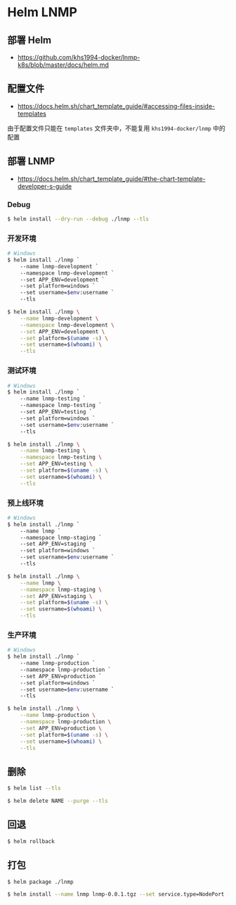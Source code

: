 # Helm LNMP

## 部署 Helm

* https://github.com/khs1994-docker/lnmp-k8s/blob/master/docs/helm.md

## 配置文件

* https://docs.helm.sh/chart_template_guide/#accessing-files-inside-templates

由于配置文件只能在 `templates` 文件夹中，不能复用 `khs1994-docker/lnmp` 中的配置

## 部署 LNMP

* https://docs.helm.sh/chart_template_guide/#the-chart-template-developer-s-guide

### Debug

```bash
$ helm install --dry-run --debug ./lnmp --tls
```

### 开发环境

```bash
# Windows
$ helm install ./lnmp `
    --name lnmp-development `
    --namespace lnmp-development `
    --set APP_ENV=development `
    --set platform=windows `
    --set username=$env:username `
    --tls

$ helm install ./lnmp \
    --name lnmp-development \
    --namespace lnmp-development \
    --set APP_ENV=development \
    --set platform=$(uname -s) \
    --set username=$(whoami) \
    --tls
```

### 测试环境

```bash
# Windows
$ helm install ./lnmp `
    --name lnmp-testing `
    --namespace lnmp-testing `
    --set APP_ENV=testing `
    --set platform=windows `
    --set username=$env:username `
    --tls

$ helm install ./lnmp \
    --name lnmp-testing \
    --namespace lnmp-testing \
    --set APP_ENV=testing \
    --set platform=$(uname -s) \
    --set username=$(whoami) \
    --tls
```

### 预上线环境

```bash
# Windows
$ helm install ./lnmp `
    --name lnmp `
    --namespace lnmp-staging `
    --set APP_ENV=staging `
    --set platform=windows `
    --set username=$env:username `
    --tls

$ helm install ./lnmp \
    --name lnmp \
    --namespace lnmp-staging \
    --set APP_ENV=staging \
    --set platform=$(uname -s) \
    --set username=$(whoami) \
    --tls
```

### 生产环境

```bash
# Windows
$ helm install ./lnmp `
    --name lnmp-production `
    --namespace lnmp-production `
    --set APP_ENV=production `
    --set platform=windows `
    --set username=$env:username `
    --tls

$ helm install ./lnmp \
    --name lnmp-production \
    --namespace lnmp-production \
    --set APP_ENV=production \
    --set platform=$(uname -s) \
    --set username=$(whoami) \
    --tls
```

## 删除

```bash
$ helm list --tls

$ helm delete NAME --purge --tls
```

## 回退

```bash
$ helm rollback
```

## 打包

```bash
$ helm package ./lnmp

$ helm install --name lnmp lnmp-0.0.1.tgz --set service.type=NodePort --tls
```
